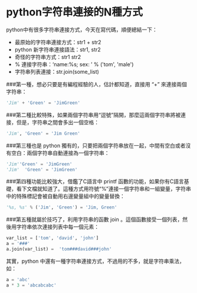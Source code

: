 # python字符串連接的N種方式


python中有很多字符串連接方式，今天在寫代碼，順便總結一下：

- 最原始的字符串連接方式：str1 + str2
- python 新字符串連接語法：str1, str2
- 奇怪的字符串方式：str1 str2
- % 連接字符串：‘name:%s; sex: ’ % ('tom', 'male')
- 字符串列表連接：str.join(some_list)

###第一種，想必只要是有編程經驗的人，估計都知道，直接用 “+” 來連接兩個字符串：

```py
'Jim' + 'Green' = 'JimGreen'
```


###第二種比較特殊，如果兩個字符串用“逗號”隔開，那麼這兩個字符串將被連接，但是，字符串之間會多出一個空格：
```py
'Jim', 'Green' = 'Jim Green'
```
###第三種也是 python 獨有的，只要把兩個字符串放在一起，中間有空白或者沒有空白：兩個字符串自動連接為一個字符串：

```py
'Jim''Green' = 'JimGreen'
'Jim'  'Green' = 'JimGreen'
```

###第四種功能比較強大，借鑑了C語言中 printf 函數的功能，如果你有C語言基礎，看下文檔就知道了。這種方式用符號“%”連接一個字符串和一組變量，字符串中的特殊標記會被自動用右邊變量組中的變量替換：
```py
'%s, %s' % ('Jim', 'Green') = 'Jim, Green'
```

###第五種就屬於技巧了，利用字符串的函數 join 。這個函數接受一個列表，然後用字符串依次連接列表中每一個元素：
```py
var_list = ['tom', 'david', 'john']
a = '###'
a.join(var_list) =  'tom###david###john'
```

其實，python 中還有一種字符串連接方式，不過用的不多，就是字符串乘法，如：
```py
a = 'abc'
a * 3 = 'abcabcabc'
```